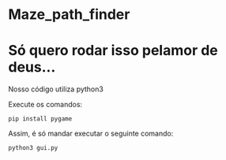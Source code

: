 # Maze_path_finder

# Só quero rodar isso pelamor de deus...

Nosso código utiliza python3

Execute os comandos:
 ```
 pip install pygame
 ```
 Assim, é só mandar executar o seguinte comando: 
 ```
 python3 gui.py
 ```